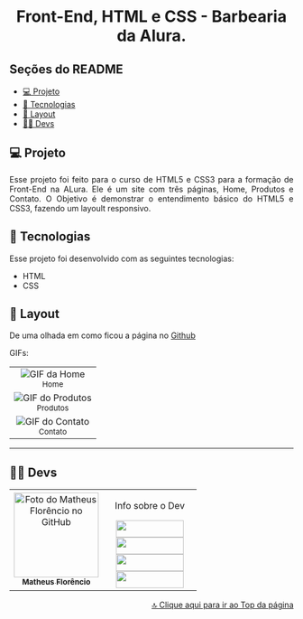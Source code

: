 <h1 align="center" id="inicio">Front-End, HTML e CSS - Barbearia da Alura.</h1>

## Seções do README
<ul>
  <li><a href="#projeto">💻 Projeto</a></li>
  <li><a href="#tecnologias">🚀 Tecnologias</a></li>
  <li><a href="#layout">🔖 Layout</a></li>
  <li><a href="#devs">👩‍💻 Devs</a></li>
</ul>

## <a id="projeto">💻 Projeto</a>

<p align="justify">
Esse projeto foi feito para o curso de HTML5 e CSS3 para a formação de Front-End na ALura.
Ele é um site com três páginas, Home, Produtos e Contato.
O Objetivo é demonstrar o entendimento básico do HTML5 e CSS3, fazendo um layoult responsivo. 
</p>

## <a id="tecnologias">🚀 Tecnologias</a>

Esse projeto foi desenvolvido com as seguintes tecnologias:

- HTML
- CSS

## <a id="layout">🔖 Layout</a>

De uma olhada em como ficou a página no <a href="https://1matheusflorencio.github.io/Alura-Barbearia/" target="_blank">Github</a> <br>

GIFs:
<div align="center">
<table>
  <tr>
    <td align="center">
      <img src="https://github.com/1matheusflorencio/Alura-Barbearia/blob/main/README%20arquivos/Barbearia%20Alura%20-%20Video_1_1_1.gif?raw=true" alt="GIF da Home"/><br>
        <sub>
         Home
        </sub>
    </td>
  </tr>
  <tr>
    <td align="center">
      <img src="https://github.com/1matheusflorencio/Alura-Barbearia/blob/main/README%20arquivos/Barbearia%20Alura%20-%20Video_1_2_1.gif?raw=true" alt="GIF do Produtos"/><br>
        <sub>
          Produtos
        </sub>
    </td>
  </tr>
  <tr>
    <td align="center">
      <img src="https://github.com/1matheusflorencio/Alura-Barbearia/blob/main/README%20arquivos/Barbearia%20Alura%20-%20Video_1_3_1.gif?raw=true" alt="GIF do Contato"/><br>
        <sub>
          Contato
        </sub>
    </td>
  </tr>
</table>
  </div>

---

## <a id="devs">👩‍💻 Devs</a> 

<table>
  <tr>
    <td align="center">
    <a text-decoration="none" href="https://github.com/1matheusflorencio">
      <img src="https://avatars.githubusercontent.com/u/68713424?s=400&u=62c303b85a95a013cccd6cbd6084952fbc06a4db&v=4" width="150px;" alt="Foto do Matheus Florêncio no GitHub"/>       <br>
        <sub>
          <b>Matheus Florêncio</b> <br>
        </sub>
    </a>
    </td>
      <td align="center" width="150px">
        <p>Info sobre o Dev</p>
          <a href="https://www.matheusflorencio.com" target="_blank"><img height="30px" width="120px" src="https://img.shields.io/badge/website-000000?style=for-the-badge&logo=About.me&logoColor=white"></a>
          <br>
          <a href="https://www.linkedin.com/in/matheus-flor%C3%AAncio/" target="_blank"><img height="30px" width="120px" src="https://img.shields.io/badge/LinkedIn-0077B5?style=for-the-badge&logo=linkedin&logoColor=white"></a>
          <br>
          <a href="https://www.instagram.com/1matheusflorencio/" target="_blank"><img height="30px" width="120px" src="https://img.shields.io/badge/Instagram-E4405F?style=for-the-badge&logo=instagram&logoColor=white" target="_blank"></a>
          <br>
          <a href="https://www.youtube.com/channel/UCH1VWs-9V63VyGkrcSbtXIg" target="_blank"><img height="30px" width="120px" src="https://img.shields.io/badge/YouTube-FF0000?style=for-the-badge&logo=youtube&logoColor=white" target="_blank"></a>
      </td>
    </tr>
</table>

<p width="100%" align="end"><a href="#inicio">🔝 Clique aqui para ir ao Top da página</a></p>
